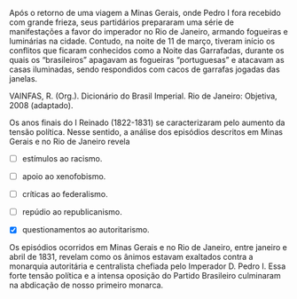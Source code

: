 

Após o retorno de uma viagem a Minas Gerais, onde Pedro I fora recebido com grande frieza, seus partidários prepararam uma série de manifestações a favor do imperador no Rio de Janeiro, armando fogueiras e luminárias na cidade. Contudo, na noite de 11 de março, tiveram início os conflitos que ficaram conhecidos como a Noite das Garrafadas, durante os quais os “brasileiros” apagavam as fogueiras “portuguesas” e atacavam as casas iluminadas, sendo respondidos com cacos de garrafas jogadas das janelas.

VAINFAS, R. (Org.). Dicionário do Brasil Imperial. Rio de Janeiro: Objetiva, 2008 (adaptado).

Os anos finais do I Reinado (1822-1831) se caracterizaram pelo aumento da tensão política. Nesse sentido, a análise dos episódios descritos em Minas Gerais e no Rio de Janeiro revela



- [ ] estímulos ao racismo.
- [ ] apoio ao xenofobismo.
- [ ] críticas ao federalismo.
- [ ] repúdio ao republicanismo.
- [x] questionamentos ao autoritarismo.


Os episódios ocorridos em Minas Gerais e no Rio de Janeiro, entre janeiro e abril de 1831, revelam como os ânimos estavam exaltados contra a monarquia autoritária e centralista chefiada pelo Imperador D. Pedro I. Essa forte tensão política e a intensa oposição do Partido Brasileiro culminaram na abdicação de nosso primeiro monarca.
